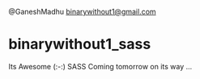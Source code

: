 @GaneshMadhu binarywithout1@gmail.com

# binarywithout1_sass
Its Awesome  (:-:) SASS
Coming tomorrow on its way ...
